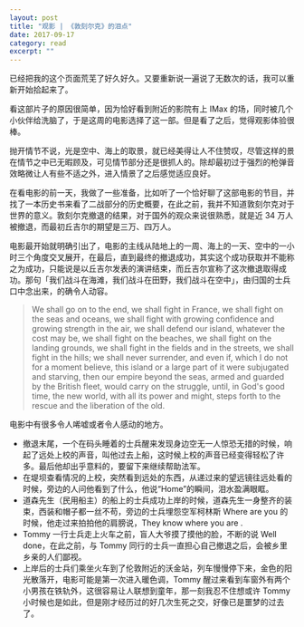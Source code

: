 ```yaml
---
layout: post
title: "观影 | 《敦刻尔克》的泪点" 
date: 2017-09-17
category: read 
excerpt: ""
---
```


已经把我的这个页面荒芜了好久好久。又要重新说一遍说了无数次的话，我可以重新开始拾起来了。

看这部片子的原因很简单，因为恰好看到附近的影院有上 IMax 的场，同时被几个小伙伴给洗脑了，于是这周的电影选择了这一部。但是看了之后，觉得观影体验很棒。

抛开情节不说，光是空中、海上的取景，就已经美得让人不住赞叹，尽管这样的景在情节之中已无暇顾及，可见情节部分还是很抓人的。除却最初过于强烈的枪弹音效略微让人有些不适之外，进入情景了之后感觉适应良好。

在看电影的前一天，我做了一些准备，比如听了一个恰好聊了这部电影的节目，并找了一本历史书来看了二战部分的历史概要，在此之前，我并不知道敦刻尔克对于世界的意义。敦刻尔克撤退的结果，对于国外的观众来说很熟悉，就是近 34 万人被撤退，而最初丘吉尔的期望是三万、四万人。

电影最开始就明确引出了，电影的主线从陆地上的一周、海上的一天、空中的一小时三个角度交叉展开，在最后，直到最终的撤退成功，其实这个成功获取并不能称之为成功，只能说是以丘吉尔发表的演讲结束，而丘吉尔宣称了这次撤退取得成功。那句「我们战斗在海滩，我们战斗在田野，我们战斗在空中」，由归国的士兵口中念出来，的确令人动容。

> We shall go on to the end, we shall fight in France, we shall fight on the seas and oceans, we shall fight with growing confidence and growing strength in the air, we shall defend our island, whatever the cost may be, we shall fight on the beaches, we shall fight on the landing grounds, we shall fight in the fields and in the streets, we shall fight in the hills; we shall never surrender, and even if, which I do not for a moment believe, this island or a large part of it were subjugated and starving, then our empire beyond the seas, armed and guarded by the British fleet, would carry on the struggle, until, in God's good time, the new world, with all its power and might, steps forth to the rescue and the liberation of the old.

电影中有很多令人唏嘘或者令人感动的地方。

- 撤退末尾，一个在码头睡着的士兵醒来发现身边空无一人惊恐无措的时候，响起了远处上校的声音，叫他过去上船，这时候上校的声音已经变得轻松了许多。最后他却出乎意料的，要留下来继续帮助法军。
- 在堤坝查看情况的上校，突然看到远处的东西，从递过来的望远镜往远处看的时候，旁边的人问他看到了什么，他说“Home”的瞬间，泪水盈满眼眶。
- 道森先生（民用船主）的船上的士兵成功上岸的时候，道森先生一身整齐的装束，西装和帽子都一丝不苟，旁边的士兵埋怨空军柯林斯 Where are you 的时候，他走过来拍拍他的肩膀说，They know where you are .
- Tommy 一行士兵走上火车之前，盲人大爷摸了摸他的脸，不断的说 Well done，在此之前，与 Tommy 同行的士兵一直担心自己撤退之后，会被乡里乡亲的人们鄙视。
- 上岸后的士兵们乘坐火车到了伦敦附近的沃金站，列车慢慢停下来，金色的阳光散落开，电影可能是第一次进入暖色调，Tommy 醒过来看到车窗外有两个小男孩在铁轨外，这很容易让人联想到童年，那一刻我忍不住想或许 Tommy 小时候也是如此，但是刚才经历过的好几次生死之交，好像已是噩梦的过去了。
